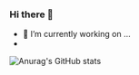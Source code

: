 ### Hi there 👋
- 🔭 I’m currently working on ...
- 

![Anurag's GitHub stats](https://github-readme-stats.vercel.app/api?username=dsaglam94&show_icons=true&theme=tokyonight)

<!--
**dsaglam94/dsaglam94** is a ✨ _special_ ✨ repository because its `README.md` (this file) appears on your GitHub profile.

Here are some ideas to get you started:


- 🌱 I’m currently learning ...
- 👯 I’m looking to collaborate on ...
- 🤔 I’m looking for help with ...
- 💬 Ask me about ...
- 📫 How to reach me: ...
- 😄 Pronouns: ...
- ⚡ Fun fact: ...
-->
